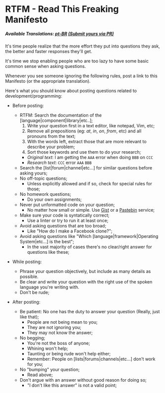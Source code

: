 # RTFM - **R**ead **T**his **F**reaking **M**anifesto

##### Available Translations: [pt-BR](https://github.com/galvao/RTFM/tree/master/pt/BR) [(Submit yours via PR)](https://github.com/galvao/RTFM)

It's time people realize that the more effort they put into questions they ask, the better and faster responses they'll get.

It's time we stop enabling people who are too lazy to have some basic common sense when asking questions.

Whenever you see someone ignoring the following rules, post a link to this Manifesto (or the appropriate translation).

Here's what you should know about posting questions related to development/programming:

* Before posting:
  * RTFM: Search the documentation of the [language|component|library|etc..];
    1. Write your question first in a text editor, like notepad, Vim, etc;
    2. Remove all prepositions (eg: *at*, *in*, *on*, *from*, etc) and all pronouns from the text;
    3. With the words left, extract those that are more relevant to describe your problem;
    4. Sort those keywords and use them to do your research;
      * *Original text*: I am getting the `AAA` error when doing `BBB` on `CCC`
      * *Research text*: `CCC` error `AAA` `BBB`
  * Search the [list|forum|channel|etc...] for similar questions before asking yours;
  * No off-topic questions;
    * Unless explicitly allowed and if so, check for special rules for those;
  * No homework questions;
    * Do your own assignments;
  * Never put unformatted code on your question;
    * No matter how small or simple. Use [Gist](http://gist.github.com/) or a [Pastebin](https://en.wikipedia.org/wiki/Pastebin) service;
  * Make sure your code is syntatically correct;
    * Use a linter or try to run it at least once;
  * Avoid asking questions that are too broad; 
    * Like "How do I make a Facebook clone?";
  * Avoid asking questions like "Which [language|framework|Operating System|etc...] is the best"; 
    * In the vast majority of cases there's no clear/right answer for questions like these;

* While posting:
  * Phrase your question objectively, but include as many details as possible.
  * Be clear and write your question with the right use of the spoken language you're writing with.
  * Don't be rude;

* After posting:
  * Be patient: No one has the duty to answer your question (Really, just like that);
    * People are not being mean to you;
    * They are not ignoring you;
    * They may not know the answer;
  * No begging;
    * You're not the boss of anyone;
    * Whining won't help;
    * Taunting or being rude won't help either;
    * Remember: People on [lists|forums|channels|etc...] don't work for you;
  * No "bumping" your question;
    * Read above;
  * Don't argue with an answer without good reason for doing so;
    * "I don't like this answer" is not a valid point;
